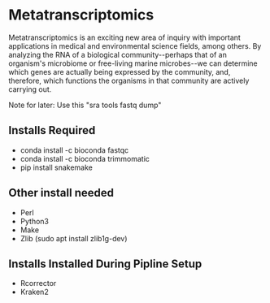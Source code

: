 # Metatranscriptomics

Metatranscriptomics is an exciting new area of inquiry with important applications in medical and environmental science fields, among others. By analyzing the RNA of a biological community--perhaps that of an organism's microbiome or free-living marine microbes--we can determine which genes are actually being expressed by the community, and, therefore, which functions the organisms in that community are actively carrying out.

Note for later: Use this "sra tools fastq dump"

## Installs Required

- conda install -c bioconda fastqc
- conda install -c bioconda trimmomatic
- pip install snakemake

## Other install needed

- Perl
- Python3
- Make
- Zlib (sudo apt install zlib1g-dev)

## Installs Installed During Pipline Setup

- Rcorrector
- Kraken2

